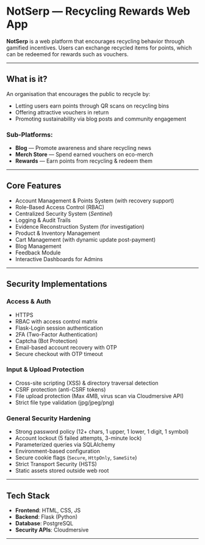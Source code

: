 # NotSerp — Recycling Rewards Web App

**NotSerp** is a web platform that encourages recycling behavior through gamified incentives. Users can exchange recycled items for points, which can be redeemed for rewards such as vouchers.

---

## What is it?

An organisation that encourages the public to recycle by:
- Letting users earn points through QR scans on recycling bins
- Offering attractive vouchers in return
- Promoting sustainability via blog posts and community engagement

### Sub-Platforms:
- **Blog** — Promote awareness and share recycling news
- **Merch Store** — Spend earned vouchers on eco-merch
- **Rewards** — Earn points from recycling & redeem them

---

## Core Features

- Account Management & Points System (with recovery support)
- Role-Based Access Control (RBAC)
- Centralized Security System (*Sentinel*)
- Logging & Audit Trails
- Evidence Reconstruction System (for investigation)
- Product & Inventory Management
- Cart Management (with dynamic update post-payment)
- Blog Management
- Feedback Module
- Interactive Dashboards for Admins

---

##  Security Implementations

###  Access & Auth
- HTTPS
- RBAC with access control matrix
- Flask-Login session authentication
- 2FA (Two-Factor Authentication)
- Captcha (Bot Protection)
- Email-based account recovery with OTP
- Secure checkout with OTP timeout

###  Input & Upload Protection
- Cross-site scripting (XSS) & directory traversal detection
- CSRF protection (anti-CSRF tokens)
- File upload protection (Max 4MB, virus scan via Cloudmersive API)
- Strict file type validation (jpg/jpeg/png)

###  General Security Hardening
- Strong password policy (12+ chars, 1 upper, 1 lower, 1 digit, 1 symbol)
- Account lockout (5 failed attempts, 3-minute lock)
- Parameterized queries via SQLAlchemy
- Environment-based configuration
- Secure cookie flags (`Secure`, `HttpOnly`, `SameSite`)
- Strict Transport Security (HSTS)
- Static assets stored outside web root

---

##  Tech Stack

- **Frontend**: HTML, CSS, JS
- **Backend**: Flask (Python)
- **Database**: PostgreSQL
- **Security APIs**: Cloudmersive

---

